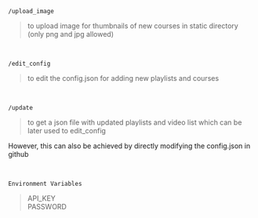 `/upload_image`
> to upload image for thumbnails of new courses in static directory (only png and jpg allowed)  
<br>

`/edit_config`
> to edit the config.json for adding new playlists and courses
<br>

`/update`
> to get a json file with updated playlists and video list which can be later used to edit_config

However, this can also be achieved by directly modifying the config.json in github

<br>

`Environment Variables`
> API_KEY \
> PASSWORD
